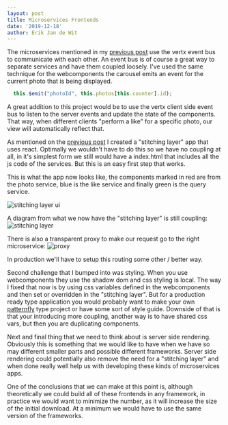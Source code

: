 ```yaml
---
layout: post
title: Microservices Frontends
date: '2019-12-18'
author: Erik Jan de Wit
---
```


The microservices mentioned in my [previous post][1] use the vertx event bus to communicate with each other.
An event bus is of course a great way to separate services and have them coupled loosely.
I've used the same technique for the webcomponents the carousel emits an event for the current photo that is being displayed.

```js
  this.$emit("photoId", this.photos[this.counter].id);
```

A great addition to this project would be to use the vertx client side event bus to listen to the server events and update the state of the components.
That way, when different clients "perform a like" for a specific photo, our view will automatically reflect that.

As mentioned on the [previous post][1] I created a "stitching layer" app that uses react.
Optimally we wouldn't have to do this so we have no coupling at all, in it's simplest form we still would have a index.html that includes all the js code of the services.
But this is an easy first step that works.

This is what the app now looks like, the components marked in red are from the photo service, blue is the like service and finally green is the query service.

![stitching layer ui](https://lh3.googleusercontent.com/n4qaF71RykQgxXPPYWTsA-9nM9FFb3unaXgKnkCV1_pbnI_HwMjZMKOyqjz_Rk2QAs6iXdninuvESJgvsJW5WFS4hNLleTGHdXLvk10wD0iNGLUQq5_NERAWFCnWwsgf_kBvN86NVY9w_VOz8-0kYHLryhLmg8kB2LWipU5qEuS7KoawbZh97iZjQFlL2EUAVe784iNoRk3AoK2wIOD1Y_ocZDj4_SjjZHgWPF2c58x7OltGgRfUiGGqBf_uYdzRwSxcpzHinkNdwKLsYMPsaz7sqP6J0LiNXkegJ7Cec9x5fnoaqNsqDwQtPcsCQloqz2cyCi6oN2UWGXDnfXqnPvzjBHm8HVTeY1WC5ll1JVCRUi_FKuAEqYSZ0oJ8tpQMaSCmPrVb5rIhiyZguJApKnUjHHvwbqUyF8fQo0istWGpXv4VvZG01THizbqlW-GlOT4LDHmpHvOLn6U9iy-P50grWb1NQ1u_KnN10CXLvyc6OVi831hebi2qK0onNumnszb8hlxJ1o7F1I2Z1FsNx-5HLW1ddVInridpZX_6EbqaHyxaJq9IMZCZ2SMgtsdSpvhAm5AEL_RUD3k8zQ0jV9G8V0Oc1dLajJ6HVP_CQa60GpWVZ9p75VvHK85ROx3nknMViewXdxxj9-y1PeU_edv38nydiwDEKGNkiYQwmNbXnlJ3l_5KDjdGr1ABs25jdd9T4zNTYJmxTy7V_ZVNE-QbVZCijsjtX16xlHpglkRXjf8=w1384-h698-no)

A diagram from what we now have the "stitching layer" is still coupling:
![stitching layer](https://lh3.googleusercontent.com/IlvYJ8OsYGdWz9rw_tBeXz7llcpNPjmVlt2_wKNjpFJafeSRQLOpy6-KHiB99hTtSQsMMBzv607Mbjt8krC_JelrC84wqkw7lfHZz19hHVTHCZAmBGCgy1OOExednujpF8jpIFldCNvJUi6vvtFVnYvW1v7-7bK4BjLmYDDEQSkrf8yXcMxtbuQeutNWUynSCnfRhg1H08vhQuVK0Y2miBX82yL53ZCgzhknvb2jk9sSzPbGeNIc6FSRrqIF2R_5J55tpt5imU9L1OxV5iqmUPwa9baVQ0nXOha6lWmlwfzB9OszkV4JHwEZnGxV-udK8cVS2y7aW9KZnhPygTH21eCCOGTMgE2ETrdMFUpqRjKW7KuQ_RVX3CUWUw220AUfkgiR6BDO_hwcUa0304d3FTR_zLLdnTqKVg7lTTvmV_KQIbwXPRmRlAjGue6eYajbi8viReOqiMxH4sDwKbJrngBKlkXOHoGltDxUMxkurXf8mwjYaMpIH4UhbNYNTw2u7a3kuRZoLYAiXT1qpahNRPyeFIzf51DkCrm5AqdvV9dSPPMBas5BQfOGbvDH7hCRlcLTXgC4KbFzjJpbvP_99Xsc8Wzz2RWbu3jWh2N-f-GGWuQtPnXpaug-c1xUFk18-6ELPGEPfzzq6MNRBYDW60XUQ6VR87UMiYy6zdl8MIf4GGH-YHc1nDdE3TInLuBRyv4iE0YrW_Hz3GD0t9EEfWKHuzs_tjHZ8vOF91Y-v5M9tx0=w361-h371-no)

There is also a transparent proxy to make our request go to the right microservice:
![proxy](https://lh3.googleusercontent.com/3P4IaFMKecfeGqiLfH4AuYfnpI4hqQO6PnhYRmh35XWf7gv4ySxiAM67Zk0u0TmhAcdbduVKZPGU5ZsOPAAJKyOvqYv7s5TWj1azV-jIuegxXniCsb_yKq60Szsebp_qOevRNeBzez3zHo84ujUxUyZuvu_j7hZ7n0sUoTo28ymvsm2BknxUEWlTKMegHfbffTqsvkMqlVksK6-6bxWu_ErI9UJzsFcMFoFvK51yJtMH9gorIlGFFk_K5ZqXo0eWcRnW8MdPvcGzPW9HgoTeouJJI5SGVLOjcrpmcVexUTUzjygSBMlaXyRWkfs7r7VPgiGpyw7iOQGoHa9_cFsQ_B8vggXP-slerQTFdV9c9lkrxbzq0LfRzjwR-49ctyY4G7obVWcFP_CVpxsBfW7jXOcqtDPEgJzdcR912BWnEiiFpvgnKLcl0En5hAVftD0Yj0CP6x7Ubo41T2O8bWCFXuXeSg08fubyLkqgargn_VqzDSHcU9hF4WiguHppFM1lZFc_FiOS79N3oS6PZE4W3vxqnXqrEAQtUPBhW_UORlRVILJGYXYkkB4oZyNs6n-qZp_Pu5qMWR65zgAB7Gx_dWAmnFD7jiYXBUpNAKxdf1qezrtvtzOe-dxKf0aVnfeemYh3-9AcdYx55NCKe1Rm4a4NqUwQPUkTP6vcmNqOXKUhaO7lj11nXAhCJhLR3bmk-Qe3AR5u9k32TPvW3h_twy3gzL1Pj6HG60MMSs-55tic1sw=w449-h301-no)

In production we'll have to setup this routing some other / better way.

Second challenge that I bumped into was styling.
When you use webcomponents they use the shadow dom and css styling is local.
The way I fixed that now is by using css variables defined in the webcomponents and then set or overridden in the "stitching layer".
But for a production ready type application you would probably want to make your own [patternfly][2] type project or have some sort of style guide.
Downside of that is that your introducing more coupling, another way is to have shared css vars, but then you are duplicating components.

Next and final thing that we need to think about is server side rendering.
Obviously this is something that we would like to have when we have so may different smaller parts and possible different frameworks.
Server side rendering could potentially also remove the need for a "stitching layer" and when done really well help us with developing these kinds of microservices apps.

One of the conclusions that we can make at this point is, although theoretically we could build all of these frontends in any framework, in practice we would want to minimize the number, as it will increase the size of the initial download.
At a minimum we would have to use the same version of the frameworks.

[1]: /2019/12/16/microservices-frontend.html
[2]: https://www.patternfly.org/v4/
